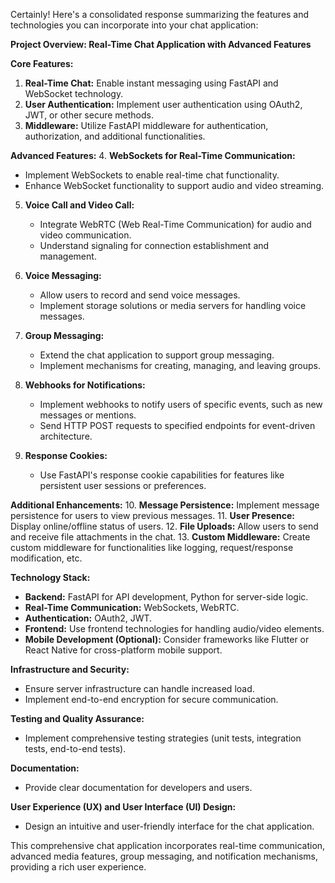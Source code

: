 Certainly! Here's a consolidated response summarizing the features and technologies you can incorporate into your chat application:

**Project Overview: Real-Time Chat Application with Advanced Features**

**Core Features:**
1. **Real-Time Chat:** Enable instant messaging using FastAPI and WebSocket technology.
2. **User Authentication:** Implement user authentication using OAuth2, JWT, or other secure methods.
3. **Middleware:** Utilize FastAPI middleware for authentication, authorization, and additional functionalities.

**Advanced Features:**
4. **WebSockets for Real-Time Communication:**
   - Implement WebSockets to enable real-time chat functionality.
   - Enhance WebSocket functionality to support audio and video streaming.

5. **Voice Call and Video Call:**
   - Integrate WebRTC (Web Real-Time Communication) for audio and video communication.
   - Understand signaling for connection establishment and management.

6. **Voice Messaging:**
   - Allow users to record and send voice messages.
   - Implement storage solutions or media servers for handling voice messages.

7. **Group Messaging:**
   - Extend the chat application to support group messaging.
   - Implement mechanisms for creating, managing, and leaving groups.

8. **Webhooks for Notifications:**
   - Implement webhooks to notify users of specific events, such as new messages or mentions.
   - Send HTTP POST requests to specified endpoints for event-driven architecture.

9. **Response Cookies:**
   - Use FastAPI's response cookie capabilities for features like persistent user sessions or preferences.

**Additional Enhancements:**
10. **Message Persistence:** Implement message persistence for users to view previous messages.
11. **User Presence:** Display online/offline status of users.
12. **File Uploads:** Allow users to send and receive file attachments in the chat.
13. **Custom Middleware:** Create custom middleware for functionalities like logging, request/response modification, etc.

**Technology Stack:**
- **Backend:** FastAPI for API development, Python for server-side logic.
- **Real-Time Communication:** WebSockets, WebRTC.
- **Authentication:** OAuth2, JWT.
- **Frontend:** Use frontend technologies for handling audio/video elements.
- **Mobile Development (Optional):** Consider frameworks like Flutter or React Native for cross-platform mobile support.

**Infrastructure and Security:**
- Ensure server infrastructure can handle increased load.
- Implement end-to-end encryption for secure communication.

**Testing and Quality Assurance:**
- Implement comprehensive testing strategies (unit tests, integration tests, end-to-end tests).

**Documentation:**
- Provide clear documentation for developers and users.

**User Experience (UX) and User Interface (UI) Design:**
- Design an intuitive and user-friendly interface for the chat application.

This comprehensive chat application incorporates real-time communication, advanced media features, group messaging, and notification mechanisms, providing a rich user experience.
